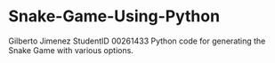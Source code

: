 # Snake-Game-Using-Python
Gilberto Jimenez
StudentID 00261433
Python code for generating the Snake Game with various options.<br>
